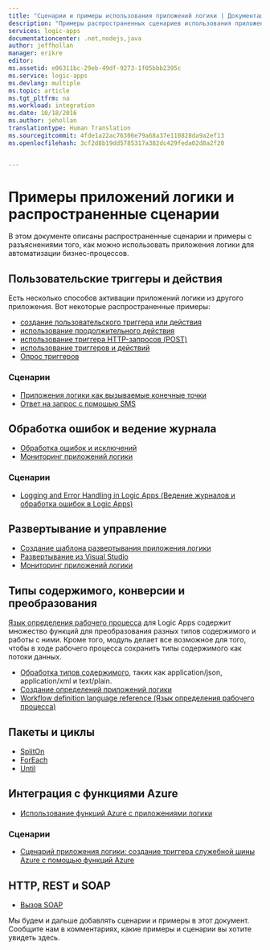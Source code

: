 ```yaml
---
title: "Сценарии и примеры использования приложений логики | Документация Майкрософт"
description: "Примеры распространенных сценариев использования приложений логики, а также способы их реализации."
services: logic-apps
documentationcenter: .net,nodejs,java
author: jeffhollan
manager: erikre
editor: 
ms.assetid: e06311bc-29eb-49df-9273-1f05bbb2395c
ms.service: logic-apps
ms.devlang: multiple
ms.topic: article
ms.tgt_pltfrm: na
ms.workload: integration
ms.date: 10/18/2016
ms.author: jehollan
translationtype: Human Translation
ms.sourcegitcommit: 4fde1a22ac76306e79a68a37e110828da9a2ef13
ms.openlocfilehash: 3cf2d8b19dd5785317a382dc429feda02d8a2f20


---
```

# <a name="logic-apps-examples-and-common-scenarios"></a>Примеры приложений логики и распространенные сценарии
В этом документе описаны распространенные сценарии и примеры с разъяснениями того, как можно использовать приложения логики для автоматизации бизнес-процессов. 

## <a name="custom-triggers-and-actions"></a>Пользовательские триггеры и действия
Есть несколько способов активации приложений логики из другого приложения. Вот некоторые распространенные примеры:

* [создание пользовательского триггера или действия](app-service-logic-create-api-app.md)
* [использование продолжительного действия](app-service-logic-create-api-app.md)
* [использование триггера HTTP-запросов (POST)](app-service-logic-http-endpoint.md)
* [использование триггеров и действий](app-service-logic-create-api-app.md)
* [Опрос триггеров](app-service-logic-create-api-app.md)

### <a name="scenarios"></a>Сценарии
* [Приложения логики как вызываемые конечные точки](app-service-logic-http-endpoint.md)
* [Ответ на запрос с помощью SMS](https://channel9.msdn.com/Blogs/Windows-Azure/Azure-Logic-Apps-Walkthrough-Webhook-Functions-and-an-SMS-Bot)

## <a name="error-handling-and-logging"></a>Обработка ошибок и ведение журнала
* [Обработка ошибок и исключений](app-service-logic-exception-handling.md)
* [Мониторинг приложений логики](app-service-logic-monitor-your-logic-apps.md)

### <a name="scenarios"></a>Сценарии
* [Logging and Error Handling in Logic Apps (Ведение журналов и обработка ошибок в Logic Apps)](app-service-logic-scenario-error-and-exception-handling.md)

## <a name="deploying-and-managing"></a>Развертывание и управление
* [Создание шаблона развертывания приложения логики](app-service-logic-create-deploy-template.md)
* [Развертывание из Visual Studio](app-service-logic-deploy-from-vs.md)
* [Мониторинг приложений логики](app-service-logic-monitor-your-logic-apps.md)

## <a name="content-types-conversions-and-transformations"></a>Типы содержимого, конверсии и преобразования
[Язык определения рабочего процесса](http://aka.ms/logicappsdocs) для Logic Apps содержит множество функций для преобразования разных типов содержимого и работы с ними. Кроме того, модуль делает все возможное для того, чтобы в ходе рабочего процесса сохранить типы содержимого как потоки данных.

* [Обработка типов содержимого](app-service-logic-content-type.md), таких как application/json, application/xml и text/plain.
* [Создание определений приложений логики](app-service-logic-author-definitions.md)
* [Workflow definition language reference (Язык определения рабочего процесса)](http://aka.ms/logicappsdocs)

## <a name="batches-and-looping"></a>Пакеты и циклы
* [SplitOn](app-service-logic-loops-and-scopes.md)
* [ForEach](app-service-logic-loops-and-scopes.md)
* [Until](app-service-logic-loops-and-scopes.md)

## <a name="integrating-with-azure-functions"></a>Интеграция с функциями Azure
* [Использование функций Azure с приложениями логики](app-service-logic-azure-functions.md)

### <a name="scenarios"></a>Сценарии
* [Сценарий приложения логики: создание триггера служебной шины Azure с помощью функций Azure](app-service-logic-scenario-function-sb-trigger.md)

## <a name="http-rest-and-soap"></a>HTTP, REST и SOAP
* [Вызов SOAP](https://blogs.msdn.microsoft.com/logicapps/2016/04/07/using-soap-services-with-logic-apps/)

Мы будем и дальше добавлять сценарии и примеры в этот документ. Сообщите нам в комментариях, какие примеры и сценарии вы хотите увидеть здесь.




<!--HONumber=Dec16_HO2-->


